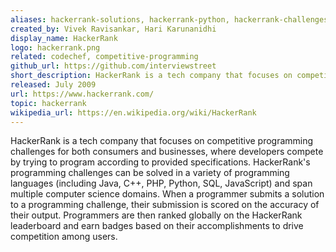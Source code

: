 ```yaml
---
aliases: hackerrank-solutions, hackerrank-python, hackerrank-challenges, hackerrank-algorithms-solutions, hackerrank-java, hackerrank-30dayschallange, hackerrank-cpp, hackerrank-javascript, hackerrank-sql
created_by: Vivek Ravisankar, Hari Karunanidhi
display_name: HackerRank
logo: hackerrank.png
related: codechef, competitive-programming
github_url: https://github.com/interviewstreet
short_description: HackerRank is a tech company that focuses on competitive programming challenges.
released: July 2009
url: https://www.hackerrank.com/
topic: hackerrank
wikipedia_url: https://en.wikipedia.org/wiki/HackerRank
---
```

HackerRank is a tech company that focuses on competitive programming challenges for both consumers and businesses, where developers compete by trying to program according to provided specifications. HackerRank's programming challenges can be solved in a variety of programming languages (including Java, C++, PHP, Python, SQL, JavaScript) and span multiple computer science domains. When a programmer submits a solution to a programming challenge, their submission is scored on the accuracy of their output. Programmers are then ranked globally on the HackerRank leaderboard and earn badges based on their accomplishments to drive competition among users.
